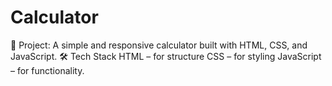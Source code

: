 # Calculator
📌 Project: A simple and responsive calculator built with HTML, CSS, and JavaScript. 🛠️ Tech Stack  HTML – for structure  CSS – for styling  JavaScript – for functionality.
